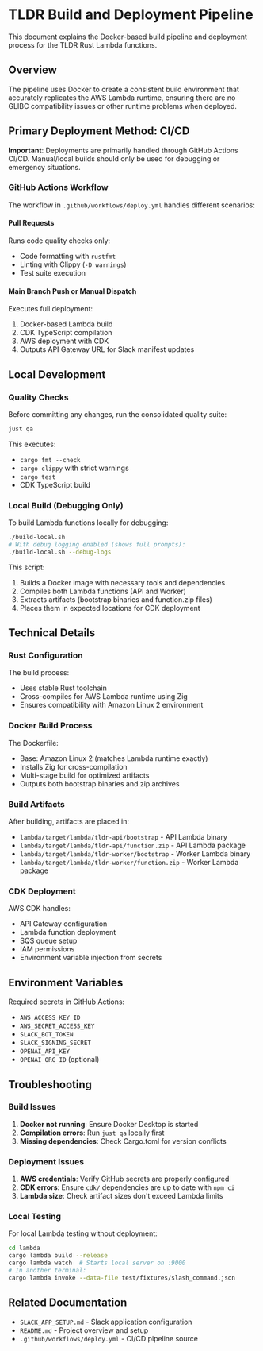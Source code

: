 # TLDR Build and Deployment Pipeline

This document explains the Docker-based build pipeline and deployment process for the TLDR Rust Lambda functions.

## Overview

The pipeline uses Docker to create a consistent build environment that accurately replicates the AWS Lambda runtime, ensuring there are no GLIBC compatibility issues or other runtime problems when deployed.

## Primary Deployment Method: CI/CD

**Important**: Deployments are primarily handled through GitHub Actions CI/CD. Manual/local builds should only be used for debugging or emergency situations.

### GitHub Actions Workflow

The workflow in `.github/workflows/deploy.yml` handles different scenarios:

#### Pull Requests
Runs code quality checks only:
- Code formatting with `rustfmt`
- Linting with Clippy (`-D warnings`)
- Test suite execution

#### Main Branch Push or Manual Dispatch
Executes full deployment:
1. Docker-based Lambda build
2. CDK TypeScript compilation
3. AWS deployment with CDK
4. Outputs API Gateway URL for Slack manifest updates

## Local Development

### Quality Checks

Before committing any changes, run the consolidated quality suite:

```bash
just qa
```

This executes:
- `cargo fmt --check`
- `cargo clippy` with strict warnings
- `cargo test`
- CDK TypeScript build

### Local Build (Debugging Only)

To build Lambda functions locally for debugging:

```bash
./build-local.sh
# With debug logging enabled (shows full prompts):
./build-local.sh --debug-logs
```

This script:
1. Builds a Docker image with necessary tools and dependencies
2. Compiles both Lambda functions (API and Worker)
3. Extracts artifacts (bootstrap binaries and function.zip files)
4. Places them in expected locations for CDK deployment

## Technical Details

### Rust Configuration

The build process:
- Uses stable Rust toolchain
- Cross-compiles for AWS Lambda runtime using Zig
- Ensures compatibility with Amazon Linux 2 environment

### Docker Build Process

The Dockerfile:
- Base: Amazon Linux 2 (matches Lambda runtime exactly)
- Installs Zig for cross-compilation
- Multi-stage build for optimized artifacts
- Outputs both bootstrap binaries and zip archives

### Build Artifacts

After building, artifacts are placed in:
- `lambda/target/lambda/tldr-api/bootstrap` - API Lambda binary
- `lambda/target/lambda/tldr-api/function.zip` - API Lambda package
- `lambda/target/lambda/tldr-worker/bootstrap` - Worker Lambda binary
- `lambda/target/lambda/tldr-worker/function.zip` - Worker Lambda package

### CDK Deployment

AWS CDK handles:
- API Gateway configuration
- Lambda function deployment
- SQS queue setup
- IAM permissions
- Environment variable injection from secrets

## Environment Variables

Required secrets in GitHub Actions:
- `AWS_ACCESS_KEY_ID`
- `AWS_SECRET_ACCESS_KEY`
- `SLACK_BOT_TOKEN`
- `SLACK_SIGNING_SECRET`
- `OPENAI_API_KEY`
- `OPENAI_ORG_ID` (optional)

## Troubleshooting

### Build Issues

1. **Docker not running**: Ensure Docker Desktop is started
2. **Compilation errors**: Run `just qa` locally first
3. **Missing dependencies**: Check Cargo.toml for version conflicts

### Deployment Issues

1. **AWS credentials**: Verify GitHub secrets are properly configured
2. **CDK errors**: Ensure `cdk/` dependencies are up to date with `npm ci`
3. **Lambda size**: Check artifact sizes don't exceed Lambda limits

### Local Testing

For local Lambda testing without deployment:

```bash
cd lambda
cargo lambda build --release
cargo lambda watch  # Starts local server on :9000
# In another terminal:
cargo lambda invoke --data-file test/fixtures/slash_command.json
```

## Related Documentation

- `SLACK_APP_SETUP.md` - Slack application configuration
- `README.md` - Project overview and setup
- `.github/workflows/deploy.yml` - CI/CD pipeline source